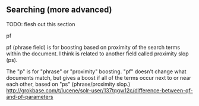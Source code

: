 ## Searching (more advanced)

TODO: flesh out this section

pf

pf (phrase field) is for boosting based on proximity of the search terms within the document. I think is related to another field called proximity slop (ps).

The "p" is for "phrase" or "proximity" boosting. "pf" doesn't change what documents match, but gives a boost if all of the terms occur next to or near each other, based on "ps" (phrase/proximity slop.) http://grokbase.com/t/lucene/solr-user/137tqgw12c/difference-between-qf-and-pf-parameters

